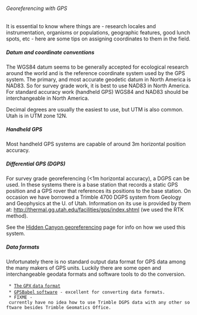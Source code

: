 ###### Georeferencing with GPS

It is essential to know where things are - research locales and
instrumentation, organisms or populations, geographic features, good
lunch spots, etc - here are some tips on assigning coordinates to them
in the field.

##### Datum and coordinate conventions

The WGS84 datum seems to be generally accepted for ecological research
around the world and is the reference coordinate system used by the GPS
system. The primary, and most accurate geodetic datum in North America
is NAD83. So for survey grade work, it is best to use NAD83 in North
America. For standard accuracy work (handheld GPS) WGS84 and NAD83
should be interchangeable in North America.

Decimal degrees are usually the easiest to use, but UTM is also common.
Utah is in UTM zone 12N.

##### Handheld GPS

Most handheld GPS systems are capable of around 3m horizontal position
accuracy.

##### Differential GPS (DGPS)

For survey grade georeferencing (&lt;1m horizontal accuracy), a DGPS can
be used. In these systems there is a base station that records a static
GPS position and a GPS rover that references its positions to the base
station. On occasion we have borrowed a Trimble 4700 DGPS system from
Geology and Geophysics at the U. of Utah. Information on its use is
provided by them at:
<http://thermal.gg.utah.edu/facilities/gps/index.shtml> (we used the RTK
method).

See the [Hidden Canyon
georeferencing](hiddencanyon:georeferencing "wikilink") page for info on
how we used this system.

##### Data formats

Unfortunately there is no standard output data format for GPS data among
the many makers of GPS units. Luckily there are some open and
interchangeable geodata formats and software tools to do the conversion.

` * `[`The` `GPX` `data`
`format`](http://www.topografix.com/gpx.asp "wikilink")\
` * `[`GPSBabel`
`software`](http://www.gpsbabel.org/ "wikilink")` - excellent for converting data formats.`\
` * FIXME - currently have no idea how to use Trimble DGPS data with any other software besides Trimble Geomatics Office.`
